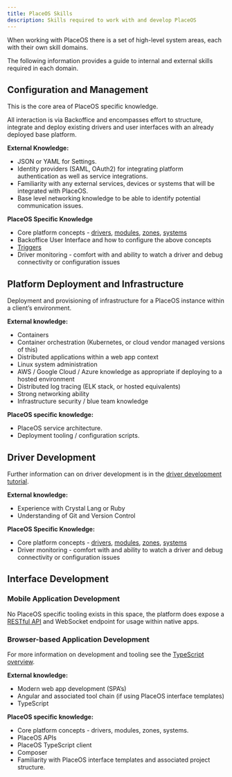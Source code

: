 ```yaml
---
title: PlaceOS Skills
description: Skills required to work with and develop PlaceOS
---
```


When working with PlaceOS there is a set of high-level system areas, each with their own skill domains. 

The following information provides a guide to internal and external skills required in each domain.

## Configuration and Management

This is the core area of PlaceOS specific knowledge. 

All interaction is via Backoffice and encompasses effort to structure, integrate and deploy existing drivers and user interfaces with an already deployed base platform.

**External Knowledge:**
* JSON or YAML for Settings.
* Identity providers (SAML, OAuth2) for integrating platform authentication as well as service integrations.
* Familiarity with any external services, devices or systems that will be integrated with PlaceOS. 
* Base level networking knowledge to be able to identify potential communication issues.

**PlaceOS Specific Knowledge**
* Core platform concepts - [drivers](../overview/drivers.md), [modules](../overview/modules.md), [zones](../overview/zones.md), [systems](../overview/systems.md)
* Backoffice User Interface and how to configure the above concepts
* [Triggers](../overview/triggers.md)
* Driver monitoring - comfort with and ability to watch a driver and debug connectivity or configuration issues

## Platform Deployment and Infrastructure

Deployment and provisioning of infrastructure for a PlaceOS instance within a client’s environment.

**External knowledge:**
* Containers
* Container orchestration (Kubernetes, or cloud vendor managed versions of this)
* Distributed applications within a web app context
* Linux system administration
* AWS / Google Cloud / Azure knowledge as appropriate if deploying to a hosted environment
* Distributed log tracing (ELK stack, or hosted equivalents)
* Strong networking ability
* Infrastructure security / blue team knowledge

**PlaceOS specific knowledge:**
* PlaceOS service architecture.
* Deployment tooling / configuration scripts.

## Driver Development

Further information can on driver development is in the [driver development tutorial](../tutorial/backend/write-a-driver.md).

**External knowledge:**
* Experience with Crystal Lang or Ruby
* Understanding of Git and Version Control

**PlaceOS Specific Knowledge:**
* Core platform concepts - [drivers](../overview/drivers.md), [modules](../overview/modules.md), [zones](../overview/zones.md), [systems](../overview/systems.md)
* Driver monitoring - comfort with and ability to watch a driver and debug connectivity or configuration issues

## Interface Development

### Mobile Application Development

No PlaceOS specific tooling exists in this space, the platform does expose a [RESTful API](api.md) and WebSocket endpoint for usage within native apps.

### Browser-based Application Development

For more information on development and tooling see the [TypeScript overview](../overview/Languages/typescript.md).

**External knowledge:**
* Modern web app development (SPA’s)
* Angular and associated tool chain (if using PlaceOS interface templates)
* TypeScript

**PlaceOS specific knowledge:**
* Core platform concepts - drivers, modules, zones, systems.
* PlaceOS APIs
* PlaceOS TypeScript client
* Composer
* Familiarity with PlaceOS interface templates and associated project structure.
